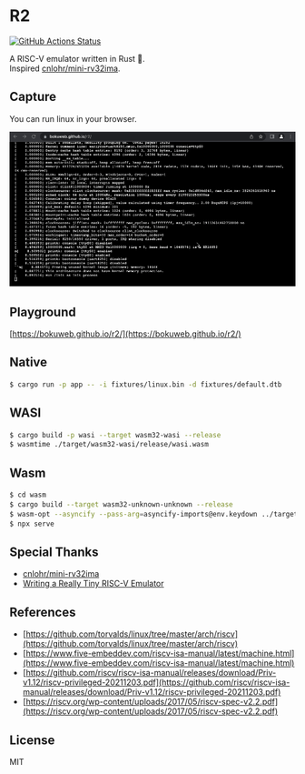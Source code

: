 # R2

[![GitHub Actions Status](https://github.com/bokuweb/r2/workflows/ci/badge.svg)](https://github.com/bokuweb/r2/actions)

A RISC-V emulator written in Rust :crab:.  
Inspired [cnlohr/mini-rv32ima](https://github.com/cnlohr/mini-rv32ima).

## Capture

You can run linux in your browser.

![capture](https://github.com/bokuweb/r2/blob/main/capture.gif?raw=true)

## Playground

[https://bokuweb.github.io/r2/](https://bokuweb.github.io/r2/)

## Native

```sh
$ cargo run -p app -- -i fixtures/linux.bin -d fixtures/default.dtb
```

## WASI

```sh
$ cargo build -p wasi --target wasm32-wasi --release
$ wasmtime ./target/wasm32-wasi/release/wasi.wasm
```

## Wasm

```sh
$ cd wasm
$ cargo build --target wasm32-unknown-unknown --release
$ wasm-opt --asyncify --pass-arg=asyncify-imports@env.keydown ../target/wasm32-unknown-unknown/release/wasm.wasm -o out.wasm
$ npx serve
```

## Special Thanks

- [cnlohr/mini-rv32ima](https://github.com/cnlohr/mini-rv32ima)
- [Writing a Really Tiny RISC-V Emulator](https://www.youtube.com/watch?v=YT5vB3UqU_E)

## References

- [https://github.com/torvalds/linux/tree/master/arch/riscv](https://github.com/torvalds/linux/tree/master/arch/riscv)
- [https://www.five-embeddev.com/riscv-isa-manual/latest/machine.html](https://www.five-embeddev.com/riscv-isa-manual/latest/machine.html)
- [https://github.com/riscv/riscv-isa-manual/releases/download/Priv-v1.12/riscv-privileged-20211203.pdf](https://github.com/riscv/riscv-isa-manual/releases/download/Priv-v1.12/riscv-privileged-20211203.pdf)
- [https://riscv.org/wp-content/uploads/2017/05/riscv-spec-v2.2.pdf](https://riscv.org/wp-content/uploads/2017/05/riscv-spec-v2.2.pdf)

## License

MIT
